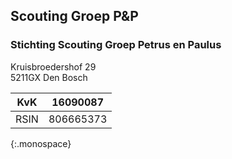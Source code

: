 ## Scouting Groep P&P

### Stichting Scouting Groep Petrus en Paulus  

Kruisbroedershof 29  
5211GX Den Bosch  

| KvK   | 16090087  
|-------|----------
| RSIN  | 806665373
{:.monospace}